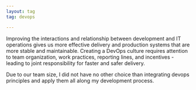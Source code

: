 ```yaml
---
layout: tag
tag: devops

---
```


Improving the interactions and relationship between development and IT operations gives us more effective delivery and 
production systems that are more stable and maintainable. Creating a DevOps culture requires attention to team 
organization, work practices, reporting lines, and incentives - leading to joint responsibility for faster and safer delivery.

Due to our team size, I did not have no other choice than integrating devops principles and apply them all along my development process.    